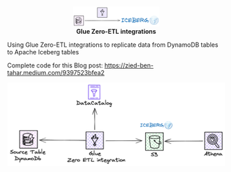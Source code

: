 <br>
<p align="center" style="text-align:center;">
<img src="./assets/ddb-to-iceberg-zero-etl.png" alt="Smart feeds"  width="200" />
<br>
<strong>Glue Zero-ETL integrations</strong><br></p>

Using Glue Zero-ETL integrations to replicate data from DynamoDB tables to Apache Iceberg tables

Complete code for this Blog post: https://zied-ben-tahar.medium.com/9397523bfea2

<p align="center" style="text-align:center;">
<img src="./assets/deployment-view.png" alt="Glue Zero-ETL integration"  width="700" />
</p>
